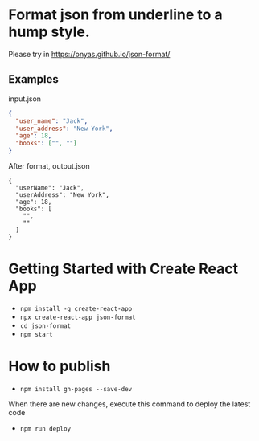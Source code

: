 # Format json from underline to a hump style.

Please try in https://onyas.github.io/json-format/

## Examples

input.json

```json
{
  "user_name": "Jack",
  "user_address": "New York",
  "age": 18,
  "books": ["", ""]
}
```

After format, output.json

```
{
  "userName": "Jack",
  "userAddress": "New York",
  "age": 18,
  "books": [
    "",
    ""
  ]
}
```

# Getting Started with Create React App

- `npm install -g create-react-app`
- `npx create-react-app json-format`
- `cd json-format`
- `npm start`

# How to publish

- `npm install gh-pages --save-dev`

When there are new changes, execute this command to deploy the latest code

- `npm run deploy`
